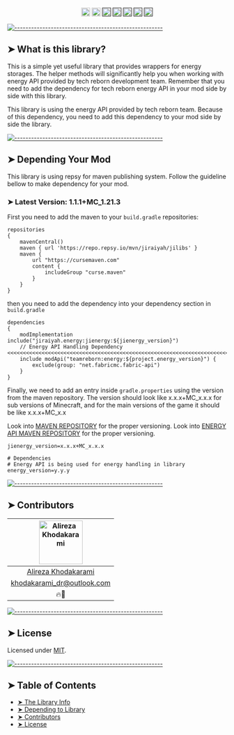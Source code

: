 <p align="center">
<a href="https://discord.gg/jEtwguzZ4R"><img alt="" src="https://img.shields.io/badge/Discord-Channel-blue" height="20"/></a>
<a href="https://www.youtube.com/@YourTradeMaster"><img alt="" src="https://img.shields.io/badge/Youtube-Channel-db2e73" height="20"/></a>
<a href=""><img alt="" src="https://img.shields.io/github/commit-activity/t/drkhodakarami/JiEnergy" height="20"/></a>
<a href=""><img alt="" src="https://img.shields.io/github/last-commit/drkhodakarami/JiEnergy" height="20"/></a>
<a href=""><img alt="" src="https://img.shields.io/github/downloads/drkhodakarami/JiEnergy/total" height="20"/></a>
<a href=""><img alt="" src="https://img.shields.io/github/license/drkhodakarami/JiEnergy" height="20"/></a>
<a href=""><img alt="" src="https://img.shields.io/badge/Maintained-YES-31ad31" height="20"/></a>
	</p>

[![-----------------------------------------------------](https://raw.githubusercontent.com/andreasbm/readme/master/assets/lines/rainbow.png)](#thelibrary)

## ➤ What is this library?

This is a simple yet useful library that provides wrappers for energy storages. The helper methods will significantly help you when working with
energy API provided by tech reborn development team. Remember that you need to add the dependency for tech reborn energy API in your mod
side by side with this library.

This library is using the energy API provided by tech reborn team. Because of this dependency, you need to add this dependency to your mod side by side
the library.

[![-----------------------------------------------------](https://raw.githubusercontent.com/andreasbm/readme/master/assets/lines/rainbow.png)](#dependency)

## ➤ Depending Your Mod

This library is using repsy for maven publishing system. Follow the guideline bellow to make dependency for your mod.

### ➤ Latest Version: 1.1.1+MC_1.21.3

First you need to add the maven to your `build.gradle` repositories:

```Maven Repository
repositories 
{
	mavenCentral()
    maven { url 'https://repo.repsy.io/mvn/jiraiyah/jilibs' }
	maven {
        url "https://cursemaven.com"
        content {
            includeGroup "curse.maven"
        }
    }
}
```

then you need to add the dependency into your dependency section in `build.gradle`

```dependencies
dependencies 
{
    modImplementation include("jiraiyah.energy:jienergy:${jienergy_version}")
	// Energy API Handling Dependency <<<<<<<<<<<<<<<<<<<<<<<<<<<<<<<<<<<<<<<<<<<<<<<<<<<<<<<<<<<<<<<<<<<<<<<<<<<<<<
    include modApi("teamreborn:energy:${project.energy_version}") {
        exclude(group: "net.fabricmc.fabric-api")
    }
}
```

Finally, we need to add an entry inside `gradle.properties` using the version from the maven repository. The version should look like 
x.x.x+MC_x.x.x for sub versions of Minecraft, and for the main versions of the game it should be like x.x.x+MC_x.x

Look into [MAVEN REPOSITORY](https://repo.repsy.io/mvn/jiraiyah/jilibs/jiraiyah/energy/) for the proper versioning.
Look into [ENERGY API MAVEN REPOSITORY](https://maven.fabricmc.net/teamreborn/energy/) for the proper versioning.

```gradle.properties
jienergy_version=x.x.x+MC_x.x.x

# Dependencies
# Energy API is being used for energy handling in library
energy_version=y.y.y
```

[![-----------------------------------------------------](https://raw.githubusercontent.com/andreasbm/readme/master/assets/lines/rainbow.png)](#contributors)

## ➤ Contributors

| [<img alt="Alireza Khodakarami" src="https://avatars.githubusercontent.com/u/77685668?v=4" width="100">](https://www.youtube.com/@YourTradeMaster) |
|:--------------------------------------------------------------------------------------------------------------------------------------------------:|
|                                          [Alireza Khodakarami](https://www.youtube.com/@YourTradeMaster)                                           |
|                                          [khodakarami_dr@outlook.com](mailto:khodakarami_dr@outlook.com)                                           |
|                                                                        🔥🔧                                                                        |

[![-----------------------------------------------------](https://raw.githubusercontent.com/andreasbm/readme/master/assets/lines/rainbow.png)](#license)

## ➤ License

Licensed under [MIT](https://opensource.org/licenses/MIT).

[![-----------------------------------------------------](https://raw.githubusercontent.com/andreasbm/readme/master/assets/lines/rainbow.png)](#table-of-contents)

## ➤ Table of Contents

* [➤ The Library Info](#-thelibrary)
* [➤ Depending to Library](#-dependency)
* [➤ Contributors](#-contributors)
* [➤ License](#-license)